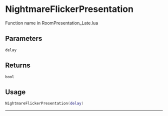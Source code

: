 # NightmareFlickerPresentation
Function name in RoomPresentation_Late.lua
## Parameters
`delay`
## Returns
`bool`
## Usage
```lua
NightmareFlickerPresentation(delay)
```
---

